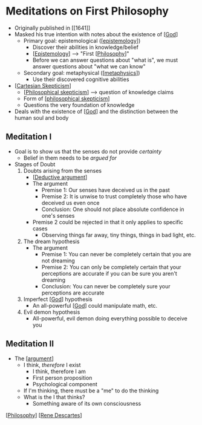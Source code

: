 # Meditations on First Philosophy

- Originally published in [[1641]]
- Masked his true intention with notes about the existence of [[God]]
  - Primary goal: epistemological ([[epistemology]])
    - Discover their abilities in knowledge/belief
    - [[Epistemology]] --> "First [[Philosophy]]"
    - Before we can answer questions about "what is", we must answer questions about "what we can know"
  - Secondary goal: metaphysical ([[metaphysics]])
    - Use their discovered cognitive abilities
- [[Cartesian Skepticism]]
  - [[Philosophical skepticism]] --> question of knowledge claims
  - Form of [[philosophical skepticism]]
  - Questions the very foundation of knowledge
- Deals with the existence of [[God]] and the distinction between the human soul and body

## Meditation I

- Goal is to show us that the senses do not provide _certainty_
  - Belief in them needs to be _argued for_
- Stages of Doubt
  1. Doubts arising from the senses
     - [[Deductive argument]]
     - The argument
       - Premise 1: Our senses have deceived us in the past
       - Premise 2: It is unwise to trust completely those who have deceived us even once
       - Conclusion: One should not place absolute confidence in one's senses
     - Premise 2 could be rejected in that it only applies to specific cases
       - Observing things far away, tiny things, things in bad light, etc.
  2. The dream hypothesis
     - The argument
       - Premise 1: You can never be completely certain that you are not dreaming
       - Premise 2: You can only be completely certain that your perceptions are accurate if you can be sure you aren't dreaming
       - Conclusion: You can never be completely sure your perceptions are accurate
  3. Imperfect [[God]] hypothesis
     - An all-powerful [[God]] could manipulate math, etc.
  4. Evil demon hypothesis
     - All-powerful, evil demon doing everything possible to deceive you

## Meditation II

- The [[argument]]
  - I think, *therefore* I exist
    - I think, therefore I am
    - First person proposition
    - Psychological component
  - If I'm thinking, there must be a "me" to do the thinking
  - What is the I that thinks?
    - Something aware of its own consciousness

[[Philosophy]] [[Rene Descartes]]

[//begin]: # "Autogenerated link references for markdown compatibility"
[God]: god "God"
[Epistemology]: epistemology "Epistemology"
[Philosophy]: philosophy "Philosophy"
[metaphysics]: metaphysics "Metaphysics"
[Cartesian Skepticism]: cartesian-skepticism "Cartesian Skepticism"
[Philosophical skepticism]: philosophical-skepticism "Philosophical Skepticism"
[philosophical skepticism]: philosophical-skepticism "Philosophical Skepticism"
[Deductive argument]: deductive-argument "Deductive Argument"
[argument]: argument "Arguments"
[Rene Descartes]: rene-descartes "Rene Descartes"
[//end]: # "Autogenerated link references"